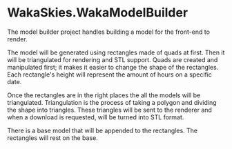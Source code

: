 ﻿# WakaSkies.WakaModelBuilder
The model builder project handles building a model for the front-end to render.

The model will be generated using rectangles made of quads at first. Then it will be triangulated for rendering and STL support. 
Quads are created and manipulated first; it makes it easier to change the shape of the rectangles.
Each rectangle's height will represent the amount of hours on a specific date.

Once the rectangles are in the right places the all the models will be triangulated. 
Triangulation is the process of taking a polygon and dividing the shape into triangles. 
These triangles will be sent to the renderer and when a download is requested, will be turned into STL format.

There is a base model that will be appended to the rectangles. The rectangles will rest on the base.